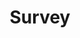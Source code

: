 ---
survey_name: other
title: Survey
layout: redirect
permalink: /survey6
redirect_to: https://docs.google.com/forms/d/e/1FAIpQLSfITZOU9EESlm65gRpl9itbNql4PdLKxnc6sFwlHGdgLw2EFg/viewform
---